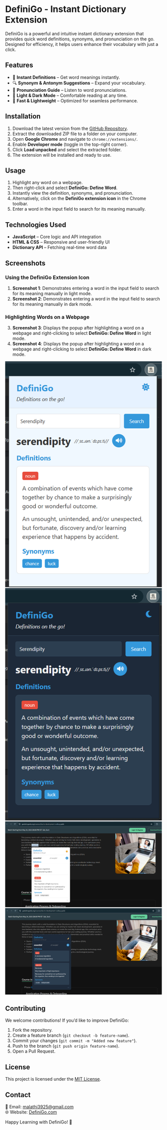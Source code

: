 # DefiniGo - Instant Dictionary Extension

DefiniGo is a powerful and intuitive instant dictionary extension that provides quick word definitions, synonyms, and pronunciation on the go. Designed for efficiency, it helps users enhance their vocabulary with just a click.

## Features
- 📝 **Instant Definitions** – Get word meanings instantly.
- 🔍 **Synonym & Antonym Suggestions** – Expand your vocabulary.
- 🎤 **Pronunciation Guide** – Listen to word pronunciations.
- 🌙 **Light & Dark Mode** – Comfortable reading at any time.
- 🚀 **Fast & Lightweight** – Optimized for seamless performance.

## Installation
1. Download the latest version from the [GitHub Repository](https://github.com/malathi-n79/DefiniGo).
2. Extract the downloaded ZIP file to a folder on your computer.
3. Open **Google Chrome** and navigate to `chrome://extensions/`.
4. Enable **Developer mode** (toggle in the top-right corner).
5. Click **Load unpacked** and select the extracted folder.
6. The extension will be installed and ready to use.

## Usage
1. Highlight any word on a webpage.
2. Then right-click and select **DefiniGo: Define Word**.
3. Instantly view the definition, synonyms, and pronunciation.
4. Alternatively, click on the **DefiniGo extension icon** in the Chrome toolbar.
5. Enter a word in the input field to search for its meaning manually.

## Technologies Used
- **JavaScript** – Core logic and API integration
- **HTML & CSS** – Responsive and user-friendly UI
- **Dictionary API** – Fetching real-time word data

## Screenshots
### Using the DefiniGo Extension Icon
1. **Screenshot 1**: Demonstrates entering a word in the input field to search for its meaning manually in light mode.
2. **Screenshot 2**: Demonstrates entering a word in the input field to search for its meaning manually in dark mode.

### Highlighting Words on a Webpage
3. **Screenshot 3**: Displays the popup after highlighting a word on a webpage and right-clicking to select **DefiniGo: Define Word**  in light mode.
4. **Screenshot 4**: Displays the popup after highlighting a word on a webpage and right-clicking to select **DefiniGo: Define Word**  in dark mode.

![Screenshot 1](screenshots/image1.png)
![Screenshot 2](screenshots/image2.png)
![Screenshot 3](screenshots/image3.png)
![Screenshot 4](screenshots/image4.png)

## Contributing
We welcome contributions! If you’d like to improve DefiniGo:
1. Fork the repository.
2. Create a feature branch (`git checkout -b feature-name`).
3. Commit your changes (`git commit -m "Added new feature"`).
4. Push to the branch (`git push origin feature-name`).
5. Open a Pull Request.

## License
This project is licensed under the [MIT License](LICENSE).

## Contact
📧 Email: malathi3925@gmail.com  
🌐 Website: [DefiniGo.com]((https://defini-go.vercel.app/))

Happy Learning with DefiniGo! 🚀

